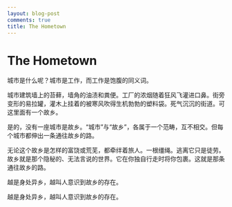 ```yaml
---
layout: blog-post
comments: true
title: The Hometown
---
```


# The Hometown


城市是什么呢？城市是工作，而工作是饱腹的同义词。

城市建筑墙上的苔藓，墙角的油渍和粪便。工厂的浓烟随着狂风飞灌进口鼻。街旁变形的易拉罐，灌木上挂着的被寒风吹得生机勃勃的塑料袋。死气沉沉的街道。可这里面有一个故乡。

是的，没有一座城市是故乡。“城市”与“故乡”，各属于一个范畴，互不相交。但每个城市都伸出一条通往故乡的路。

无论这个故乡是怎样的富饶或荒芜，都牵绊着旅人。一根缰绳。逃离它只是徒劳。故乡就是那个隐秘的、无法言说的世界。它在你独自行走时将你包裹。这就是那条通往故乡的路。

越是身处异乡，越叫人意识到故乡的存在。

越是身处异乡，越叫人意识到故乡的存在。
